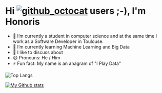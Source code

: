 # Hi [![github_octocat](https://cdn3.emoji.gg/emojis/5643_github_octocat.png)](https://emoji.gg/emoji/5643_github_octocat) users ;-), I'm Honoris
  
  - 🔭 I’m currently a student in computer science and at the same time I work as a Software Developer in Toulouse.
  - 🌱 I’m currently learning Machine Learning and Big Data
  - 💬 I like to discuss about  
  - 😄 Pronouns: He / Him
  - ⚡ Fun fact: My name is an anagram of "I Play Data"

![Top Langs](https://github-readme-stats.vercel.app/api/top-langs/?username=nhonorisg&layout=compact&theme=tokyonight)

[![My Github stats](https://github-readme-stats.vercel.app/api?username=nhonorisg&show=reviews,discussions_started,discussions_answered,prs_merged,prs_merged_percentage&include_all_commits=true&rank_icon=github&show_icons=true&theme=tokyonight)](https://github.com/nhonorisg)
